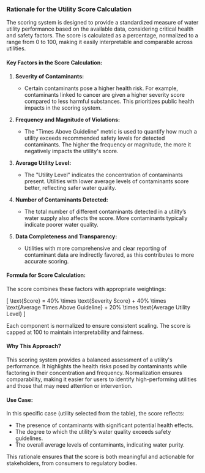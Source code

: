 ### Rationale for the Utility Score Calculation

The scoring system is designed to provide a standardized measure of water utility performance based on the available data, considering critical health and safety factors. The score is calculated as a percentage, normalized to a range from 0 to 100, making it easily interpretable and comparable across utilities.

#### Key Factors in the Score Calculation:

1. **Severity of Contaminants:**
   - Certain contaminants pose a higher health risk. For example, contaminants linked to cancer are given a higher severity score compared to less harmful substances. This prioritizes public health impacts in the scoring system.

2. **Frequency and Magnitude of Violations:**
   - The "Times Above Guideline" metric is used to quantify how much a utility exceeds recommended safety levels for detected contaminants. The higher the frequency or magnitude, the more it negatively impacts the utility's score.

3. **Average Utility Level:**
   - The "Utility Level" indicates the concentration of contaminants present. Utilities with lower average levels of contaminants score better, reflecting safer water quality.

4. **Number of Contaminants Detected:**
   - The total number of different contaminants detected in a utility’s water supply also affects the score. More contaminants typically indicate poorer water quality.

5. **Data Completeness and Transparency:**
   - Utilities with more comprehensive and clear reporting of contaminant data are indirectly favored, as this contributes to more accurate scoring.

#### Formula for Score Calculation:
The score combines these factors with appropriate weightings:

\[
\text{Score} = 40\% \times \text{Severity Score} + 40\% \times \text{Average Times Above Guideline} + 20\% \times \text{Average Utility Level}
\]

Each component is normalized to ensure consistent scaling. The score is capped at 100 to maintain interpretability and fairness.

#### Why This Approach?
This scoring system provides a balanced assessment of a utility's performance. It highlights the health risks posed by contaminants while factoring in their concentration and frequency. Normalization ensures comparability, making it easier for users to identify high-performing utilities and those that may need attention or intervention.

#### Use Case:
In this specific case (utility selected from the table), the score reflects:
- The presence of contaminants with significant potential health effects.
- The degree to which the utility's water quality exceeds safety guidelines.
- The overall average levels of contaminants, indicating water purity.

This rationale ensures that the score is both meaningful and actionable for stakeholders, from consumers to regulatory bodies.